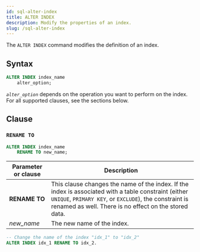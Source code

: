 ```yaml
---
id: sql-alter-index
title: ALTER INDEX
description: Modify the properties of an index.
slug: /sql-alter-index
---
```

<head>
  <link rel="canonical" href="https://docs.risingwave.com/docs/current/sql-alter-index/" />
</head>

The `ALTER INDEX` command modifies the definition of an index.

## Syntax

```sql
ALTER INDEX index_name 
    alter_option;
```

*`alter_option`* depends on the operation you want to perform on the index. For all supported clauses, see the sections below.


## Clause

### `RENAME TO`

```sql title=Syntax
ALTER INDEX index_name 
    RENAME TO new_name;
```

|Parameter or clause        | Description           |
|---------------------------|-----------------------|
|**RENAME TO**|This clause changes the name of the index. If the index is associated with a table constraint (either `UNIQUE`, `PRIMARY KEY`, or `EXCLUDE`), the constraint is renamed as well. There is no effect on the stored data.|
|*new_name*|The new name of the index.|

```sql title=Example
-- Change the name of the index "idx_1" to "idx_2"
ALTER INDEX idx_1 RENAME TO idx_2.
```
